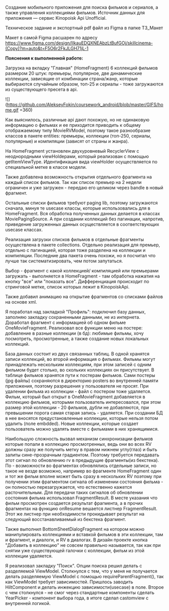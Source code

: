 Создание мобильного приложения для поиска фильмов и сериалов, а также
управления коллекциями фильмов. Источник данных для приложения — сервис Kinopoisk Api Unofficial.

Техническое задание и экспортный pdf файл из Figma в папке ТЗ_Макет

Макет в самой Figma расшарен по
адресу https://www.figma.com/design/IIkauEDQXNEAbzLtBufGOj/skillcinema-(Copy)?m=auto&t=F5O6r2FkJLGH71jL-1

**Пояснения к выполненной работе:**

Загрузка на вкладку "Главная" (HomeFragment) 6 коллекций фильмов размером 20 штук: премьеры,
популярное, две динамические коллекции, зависящие от комбинации страна/жанр, которые выбираются
случайным образом, топ-25 и сериалы - тоже загружаются из существующего пресета в api.

![](https://github.com/AlekseyFokin/coursework_android/blob/master/GIFS/home.gif =360)

Как выяснилось, различные api дают похожую, но не одинаковую информацию о фильмах и ее приходится
приводить к общему отображаемому типу MovieRVModel, поэтому такое разнообразие классов в пакете
entities: премьеры, коллекции (топ-250, сериалы, популярные) и компиляции (зависят от страны и
жанра).

На HomeFragment установлен двухуровневый RecyclerView с неоднородными viewHoldерами, который
реализован с помощью getItemViewType. Идентификация вида viewHolder осуществляется по специальной
метке в классе модели.

Также добавлена возможность открытия отдельного фрагмента на каждый список фильмов. Так как список
премьер на 2 недели ограничен и уже загружен - передаю его целиком через bandle в новый фрагмент.

Остальные списки фильмов требуют paging lib, поэтому загружаются сначала, минуя те usecase классы,
которые использовались для в HomeFragment. Вся обработка полученных данных делается в классах
MoviePagingSource. А при создании коллекций без пагинации, напротив, приведение загруженных данных
осуществляется в соответствующих usecase классах.

Реализация загрузки списков фильмов в отдельные фрагменты осуществлена в пакете collections.
Отдельно реализация для премьер, отдельно с пагинацией, которая тоже разделена на коллекции и
компиляции. Последние два пакета очень похожи, но я посчитал что лучше так систематизировать, чем
потом запутаться.

Выбор - фрагмент с какой коллекцией/ компиляцией или премьерами загружать - выполняется в
HomeFragment - там обработка нажатия на кнопку "все" или "показать все". Дифференциация происходит
по стринговой метке, список которых лежит в KinopoiskApi.

Также добавил анимацию на открытие фрагментов со списками файлов на основе xml.

Я поработал над закладкой "Профиль": подключил базу данных, заполняю закладку сохраненными данными,
не из интернета. Доработал фрагмент с информацией об одном фильме OneMovieFragment. Реализовал все
функции меню на постере: добавление в разные коллекции (в бд): любимые фильмы, хочу посмотреть,
просмотренные, а также создание новых локальных коллекций.

База данных состоит из двух связанных таблиц. В одной хранятся записи коллекций, во второй
информация о фильмах. Фильмы могут принадлежать нескольким коллекциям, при этом записей с одним
фильмом будет столько, во скольких коллекциях он присутствует. В таблице фильмов хранятся пути к
постерам фильмов. Сами постеры (jpg файлы) сохраняются в директорию posters во внутренней памяти
приложения, поэтому разрешения у пользователя не просят. При удалении фильма из коллекции - файл с
постером тоже удаляется. Фильм, который был открыт в OneMovieFragment добавляется в коллекцию
фильмов, которыми пользователь интересовался, при этом размер этой коллекции - 20 фильмов, дубли не
добавляются, при превышении порога самая старая запись - удаляется. При создании БД в нее вносятся
предустановленные коллекции, которые нельзя потом удалить (поле embdded). Новые коллекции, которые
создает пользователь можно удалять вместе с фильмами в них хранящимися.

Наибольшую сложность вызвал механизм синхронизации фильмов которые попали в коллекцию просмотренных,
ведь они во всех RV должны сразу же получить метку в правом нижнем углу(глаз) и быть залиты
сине-прозрачным градиентом. Поэтому требуется передавать этот сигнал по обновлению rv в предыдущие
фрагменты(из бекстека). По - возможности во фрагментах обновлялись отдельные записи, но такое не
везде возможно, например во фрагменте HomeFragment один и тот же фильм вполне может быть сразу в
нескольких RV поэтому при получении этим фрагментом сигнала об изменении состояния фильма - он
полностью перезагружается, что естественно кажется расточительным. Для передачи таких сигналов об
обновлении состояния фильма использовал FragmentResult. В месте указания что фильм просмотрен
создается результат фрагмента, а в прочих фрагментах на функцию onResume вешается листнер
FragmentResult. Этот же листнер при необходимости прокидывает результат на следующий
восстанавливаемый из бекстека фрагмент.

Также выполнил BottomSheetDialogFragment на котором можно манипулировать
коллекциями и вставкой фильмов в эти коллекции, там и фрагмент, и диалоги, и RV в диалогах. В дизайн
проекте кнопка "Добавить в коллекцию" не совсем правильно называется, так как при снятии уже
существующей галочки с коллекции, фильм из этой коллекции удаляется.

Я реализовал закладку "Поиск". Опции поиска решил делать с разделяемой ViewModel. Столкнулся с тем,
что у меня не получается делать разделяемую ViewModel с помощью requireParentFragment(), так как
ViewModel требует зависимостей. Пришлось заводить HiltComponent и делать инжекцию
зависимости(usecase) в поле. Второе с чем столкнулся - не смог через стандартные компоненты сделать
YearPicker - компонент выбора года, в итоге сделал castomview с внутренней логикой.
